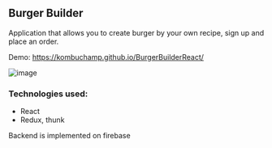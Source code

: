 ## Burger Builder
Application that allows you to create burger by your own recipe, sign up and place an order.

Demo: https://kombuchamp.github.io/BurgerBuilderReact/

![image](https://user-images.githubusercontent.com/32342483/64857568-9567f000-d62d-11e9-8b38-e68510ea2009.png)

### Technologies used:
* React
* Redux, thunk

Backend is implemented on firebase
